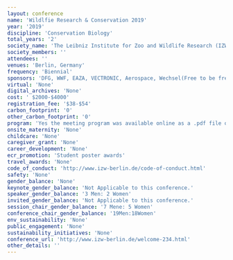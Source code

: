 ```yaml
---
layout: conference 
name: 'Wildlfie Research & Conservation 2019'
year: '2019'
discipline: 'Conservation Biology'
total_years: '2'
society_name: 'The Leibniz Institute for Zoo and Wildlife Research (IZW) '
society_members: ''
attendees: ''
venues: 'Berlin, Germany'
frequency: 'Biennial'
sponsors: 'DFG, WWF, EAZA, VECTRONIC, Aerospace, Wechsel(Free to be free), BMC'
virtual: 'None'
digital_archives: 'None'
cost: ' $2000-$4000'
registration_fee: '$38-$54'
carbon_footprint: '0'
other_carbon_footprint: '0'
program: 'Yes the meeting program was available online as a .pdf file on the conference website.'
onsite_maternity: 'None'
childcare: 'None'
caregiver_grant: 'None'
career_development: 'None'
ecr_promotion: 'Student poster awards'
travel_awards: 'None'
code_of_conduct: 'http://www.izw-berlin.de/code-of-conduct.html'
safety: 'None'
gender_balance: 'None'
keynote_gender_balance: 'Not Applicable to this conference.'
speaker_gender_balance: '3 Men: 2 Women'
invited_gender_balance: 'Not Applicable to this conference.'
session_chair_gender_balance: '7 Mene: 5 Women'
conference_chair_gender_balance: '19Men:18Women'
env_sustainability: 'None'
public_engagement: 'None'
sustainability_initiatives: 'None'
conference_url: 'http://www.izw-berlin.de/welcome-234.html'
other_details: ''
---
```

